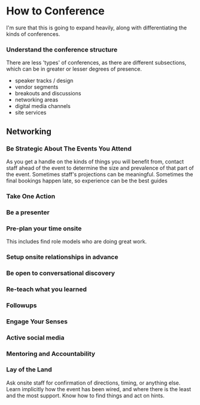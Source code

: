 # How to Conference

I'm sure that this is going to expand heavily, along with differentiating the kinds of conferences.

### Understand the conference structure

There are less 'types' of conferences, as there are different subsections, which can be in greater or lesser degrees of presence.

* speaker tracks / design
* vendor segments
* breakouts and discussions
* networking areas
* digital media channels
* site services

## Networking

### Be Strategic About The Events You Attend

As you get a handle on the kinds of things you will benefit from, contact staff ahead of the event to determine the size and prevalence of that part of the event.  Sometimes staff's projections can be meaningful. Sometimes the final bookings happen late, so experience can be the best guides

### Take One Action

### Be a presenter

### Pre-plan your time onsite

This includes find role models who are doing great work.

### Setup onsite relationships in advance

### Be open to conversational discovery

### Re-teach what you learned

### Followups

### Engage Your Senses

### Active social media

### Mentoring and Accountability 

### Lay of the Land

Ask onsite staff for confirmation of directions, timing, or anything else.  Learn implicitly how the event has been wired, and where there is the least and the most support.  Know how to find things and act on hints.
